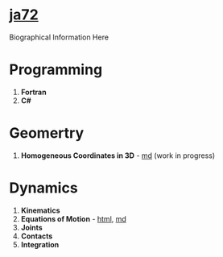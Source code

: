 # [ja72](https://ja72.github.io/)
Biographical Information Here

# Programming

 1. **Fortran**
 2. **C#**

# Geomertry
 1. **Homogeneous Coordinates in 3D** - [md](Points%20Planes%20and%20Lines.md) (work in progress)

# Dynamics

 1. **Kinematics**
 2. **Equations of Motion** - [html](Rigid%20Body%20Dynamics.html), [md](Rigid%20Body%20Dynamics.md)
 3. **Joints**
 4. **Contacts**
 5. **Integration**

